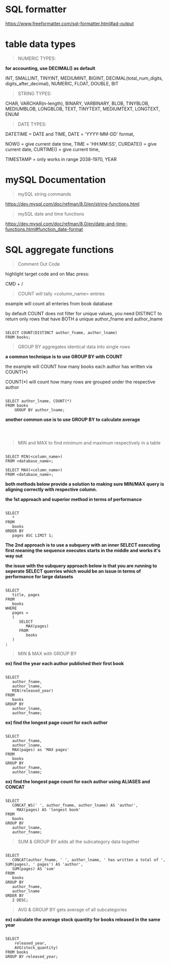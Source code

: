 # SQL formatter

https://www.freeformatter.com/sql-formatter.html#ad-output

# table data types

> NUMERIC TYPES:

**for accounting, use DECIMAL() as default**

INT, SMALLINT, TINYINT, MEDIUMINT, BIGINT,
DECIMAL(total_num_digits, digits_after_decimal),
NUMERIC,
FLOAT,
DOUBLE,
BIT

> STRING TYPES:

CHAR,
VARCHAR(n-length),
BINARY,
VARBINARY,
BLOB, TINYBLOB, MEDIUMBLOB, LONGBLOB,
TEXT, TINYTEXT, MEDIUMTEXT, LONGTEXT,
ENUM

> DATE TYPES:

DATETIME = DATE and TIME,
DATE = 'YYYY-MM-DD' format,

NOW() = give current date time,
TIME = 'HH:MM:SS',
CURDATE() = give current date,
CURTIME() = give current time,

TIMESTAMP = only works in range 2038-1970,
YEAR

# mySQL Documentation

> mySQL string commands

https://dev.mysql.com/doc/refman/8.0/en/string-functions.html

> mySQL date and time functions

https://dev.mysql.com/doc/refman/8.0/en/date-and-time-functions.html#function_date-format

# SQL aggregate functions

> Comment Out Code

highlight target code and on Mac press: 

CMD + / 

> COUNT will tally <column_name> entries

example will count all enteries from book database

by default COUNT does not filter for unique values, you need DISTINCT to return only rows that have BOTH a unique author_fname and author_lname

```

SELECT COUNT(DISTINCT author_fname, author_lname)
FROM books;

```

> GROUP BY aggregates identical data into single rows

**a common technique is to use GROUP BY with COUNT**

the example will COUNT how many books each author has written via COUNT(*) 

COUNT(*) will count how many rows are grouped under the respective author

```

SELECT author_lname, COUNT(*)
FROM books
	GROUP BY author_lname;

```

**another common use is to use GROUP BY to calculate average**

```



```

> MIN and MAX to find minimum and maximum respectively in a table

```

SELECT MIN(<column_name>)
FROM <database_name>;

SELECT MAX(<column_name>)
FROM <database_name>;

```

**both methods below provide a solution to making sure MIN/MAX query is aligning correctly with respective column.**

**the 1st approach and superior method in terms of performance**

```

SELECT
   * 
FROM
   books 
ORDER BY
   pages ASC LIMIT 1;

```

**The 2nd approach is to use a subquery with an inner SELECT executing first meaning the sequence executes starts in the middle and works it's way out**

**the issue with the subquery approach below is that you are running to seperate SELECT querries which would be an issue in terms of performance for large datasets**

```

SELECT
   title, pages
FROM
   books
WHERE
   pages =
   (
      SELECT
         MAX(pages)
      FROM
         books
   )
;

```

> MIN & MAX with GROUP BY

**ex) find the year each author published their first book**

```

SELECT
   author_fname,
   author_lname,
   MIN(released_year)
FROM
   books
GROUP BY
   author_lname,
   author_fname;

```

**ex) find the longest page count for each author**

```

SELECT
   author_fname,
   author_lname,
   MAX(pages) as 'MAX pages' 
FROM
   books 
GROUP BY
   author_fname,
   author_lname;

```

**ex) find the longest page count for each author using ALIASES and CONCAT**

```

SELECT
   CONCAT_WS(' ', author_fname, author_lname) AS 'author',
	 MAX(pages) AS 'longest book'
FROM
   books
GROUP BY
   author_lname,
   author_fname;

```

> SUM & GROUP BY adds all the subcategory data together


```

SELECT
   CONCAT(author_fname, ' ', author_lname, ' has written a total of ', SUM(pages), ' pages') AS 'author',
   SUM(pages) AS 'sum' 
FROM
   books 
GROUP BY
   author_fname,
   author_lname 
ORDER BY
   2 DESC;

```

> AVG & GROUP BY gets average of all subcategories

**ex) calculate the average stock quantity for books released in the same year**

```

SELECT
    released_year,
    AVG(stock_quantity)
FROM books
GROUP BY released_year;

```


